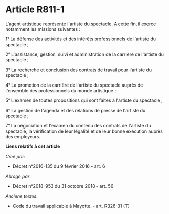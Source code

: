 # Article R811-1

L'agent artistique représente l'artiste du spectacle. A cette fin, il exerce notamment les missions suivantes : 

1° La défense des activités et des intérêts professionnels de l'artiste du spectacle ; 

2° L'assistance, gestion, suivi et administration de la carrière de l'artiste du spectacle ; 

3° La recherche et conclusion des contrats de travail pour l'artiste du spectacle ; 

4° La promotion de la carrière de l'artiste du spectacle auprès de l'ensemble des professionnels du monde artistique ; 

5° L'examen de toutes propositions qui sont faites à l'artiste du spectacle ; 

6° La gestion de l'agenda et des relations de presse de l'artiste du spectacle ; 

7° La négociation et l'examen du contenu des contrats de l'artiste du  spectacle, la vérification de leur légalité et de leur
bonne exécution  auprès des employeurs.

**Liens relatifs à cet article**

_Créé par_:

  - Décret n°2016-135 du 9 février 2016 - art. 6

_Abrogé par_:

  - Décret n°2018-953 du 31 octobre 2018 - art. 56

_Anciens textes_:

  - Code du travail applicable à Mayotte. - art. R326-31 (T)
